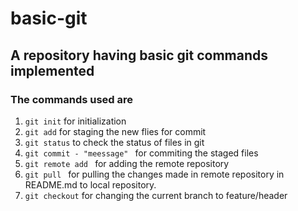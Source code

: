 # basic-git
## A repository having basic git commands implemented
### The commands used are
1. `git init` for initialization
2. `git add` for staging the new flies for commit
3. `git status` to check the status of files in git
4. `git commit - "meessage" ` for commiting the staged files
5. `git remote add ` for adding the remote repository
6. `git pull ` for pulling the changes made in remote repository in README.md to local repository.
7. `git checkout` for changing the current branch to feature/header

